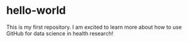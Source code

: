 # hello-world
This is my first repository.
I am excited to learn more about how to use GitHub for data science in health research!
